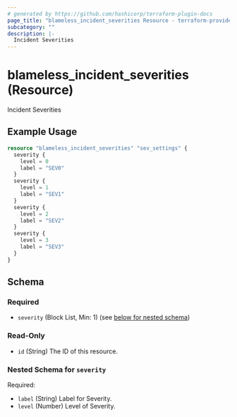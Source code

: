 ```yaml
---
# generated by https://github.com/hashicorp/terraform-plugin-docs
page_title: "blameless_incident_severities Resource - terraform-provider-blameless"
subcategory: ""
description: |-
  Incident Severities
---
```


# blameless_incident_severities (Resource)

Incident Severities

## Example Usage

```terraform
resource "blameless_incident_severities" "sev_settings" {
  severity {
    level = 0
    label = "SEV0"
  }
  severity {
    level = 1
    label = "SEV1"
  }
  severity {
    level = 2
    label = "SEV2"
  }
  severity {
    level = 3
    label = "SEV3"
  }
}
```

<!-- schema generated by tfplugindocs -->
## Schema

### Required

- `severity` (Block List, Min: 1) (see [below for nested schema](#nestedblock--severity))

### Read-Only

- `id` (String) The ID of this resource.

<a id="nestedblock--severity"></a>
### Nested Schema for `severity`

Required:

- `label` (String) Label for Severity.
- `level` (Number) Level of Severity.
